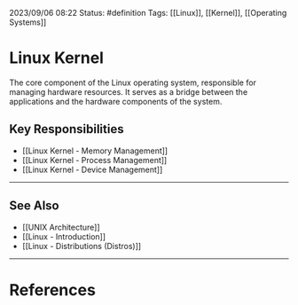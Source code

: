 2023/09/06 08:22
Status: #definition
Tags: [[Linux]], [[Kernel]], [[Operating Systems]]

# Linux Kernel

The core component of the Linux operating system, responsible for managing hardware resources. It serves as a bridge between the applications and the hardware components of the system.

## Key Responsibilities 
- [[Linux Kernel - Memory Management]] 
- [[Linux Kernel - Process Management]] 
- [[Linux Kernel - Device Management]]

---
## See Also
- [[UNIX Architecture]]
- [[Linux - Introduction]]
- [[Linux - Distributions (Distros)]]

---
# References
